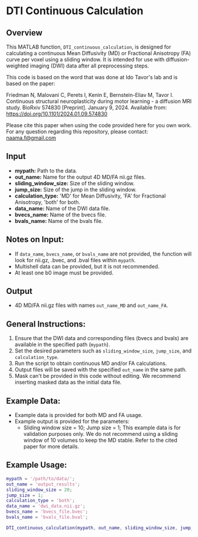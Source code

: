 # **DTI Continuous Calculation**

## Overview

This MATLAB function, `DTI_continuous_calculation`, is designed for calculating a continuous Mean Diffusivity (MD) or Fractional Anisotropy (FA) curve per voxel using a sliding window. It is intended for use with diffusion-weighted imaging (DWI) data after all preprocessing steps.

This code is based on the word that was done at Ido Tavor's lab and is based on the paper:

Friedman N, Malovani C, Perets I, Kenin E, Bernstein-Eliav M, Tavor I. Continuous structural neuroplasticity during motor learning - a diffusion MRI study. BioRxiv 574830 [Preprint]. January 9, 2024. Available from: https://doi.org/10.1101/2024.01.09.574830

Please cite this paper when using the code provided here for you own work.
For any question regarding this repository, please contact: naama.f@gmail.com

## Input

- **mypath:** Path to the data.
- **out_name:** Name for the output 4D MD/FA nii.gz files.
- **sliding_window_size:** Size of the sliding window.
- **jump_size:** Size of the jump in the sliding window.
- **calculation_type:** 'MD' for Mean Diffusivity, 'FA' for Fractional Anisotropy, 'both' for both.
- **data_name:** Name of the DWI data file.
- **bvecs_name:** Name of the bvecs file.
- **bvals_name:** Name of the bvals file.

## Notes on Input:

- If `data_name`, `bvecs_name`, or `bvals_name` are not provided, the function will look for nii.gz, .bvec, and .bval files within `mypath`.
- Multishell data can be provided, but it is not recommended.
- At least one b0 image must be provided.

## Output

- 4D MD/FA nii.gz files with names `out_name_MD` and `out_name_FA`.

## General Instructions:

1. Ensure that the DWI data and corresponding files (bvecs and bvals) are available in the specified path (`mypath`).
2. Set the desired parameters such as `sliding_window_size`, `jump_size`, and `calculation_type`.
3. Run the script to obtain continuous MD and/or FA calculations.
4. Output files will be saved with the specified `out_name` in the same path.
5. Mask can't be provided in this code without editing. We recommend inserting masked data as the initial data file.

## Example Data:

- Example data is provided for both MD and FA usage.
- Example output is provided for the parameters:
  - Sliding window size = 10; Jump size = 1;
This example data is for validation purposes only. We do not recommend using a sliding window of 10 volumes to keep the MD stable. Refer to the cited paper for more details.

## Example Usage:

```matlab
mypath = '/path/to/data/';
out_name = 'output_results';
sliding_window_size = 20;
jump_size = 1;
calculation_type = 'both';
data_name = 'dwi_data.nii.gz';
bvecs_name = 'bvecs_file.bvec';
bvals_name = 'bvals_file.bval';

DTI_continuous_calculation(mypath, out_name, sliding_window_size, jump_size, calculation_type, data_name, bvecs_name, bvals_name);



